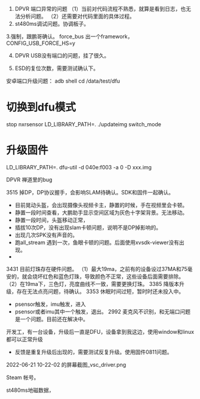 1. DPVR 端口异常的问题
（1）当前对代码流程不熟悉，就算是看到日志，也无法分析问题。
（2）还需要对代码里面的具体过程。
2. st480ms调试问题。协调板子。

3.强制，跟鹏哥确认。
force_bus 出一个framework，
CONFIG_USB_FORCE_HS=y



4. DPVR USB没有端口的问题，挂了很久。

5. ESD的复位次数，需要测试确认下。


安卓端口升级问题：
adb shell
cd /data/test/dfu

# 切换到dfu模式
stop nxrsensor
LD_LIBRARY_PATH=. ./updateimg switch_mode

# 升级固件
LD_LIBRARY_PATH=. dfu-util -d 040e:f003 -a 0 -D xxx.img


DPVR 禅道里的bug

3515 掉DP，DP协议握手，会影响SLAM待确认。SDK和固件一起确认。
- 目前晃动头盔，会出现摄像头视频卡主，静置的时候，手在视频里会卡顿。
- 静置一段时间查看，大鹏助手显示空间区域为灰色十字架背景。无法移动。
- 静置一段时间，头盔移动正常，
- 插拔10次DP，没有出现slam卡顿问题，说明不是DP掉影响的。
- 出现几次SPK没有声音的。
- 跑all_stream 遇到一次，鱼眼卡顿的问题。后面使用xvsdk-viewer没有出现。
- 
3431 目前灯珠存在硬件问题。
（1）最大19ma，之前有的设备设过37MA和75毫安的，就会烧坏红色和蓝色灯珠，导致颜色不正常，这些设备后面需要排除。
（2）在19ma下，三色灯，亮度曲线不一致，需要更换灯珠。
3385 降版本升级，存在无法点亮问题，待确认。
3353 休眠时间过短，暂时时还未投入中。
- psensor触发，imu触发，进入
- psensor或者imu其中一个触发，退出。
2992 麦克风不识别，和无端口问题是一个问题。目前还在解决中。


开发工，有一台设备，升级后一直是DFU，设备拿到我这边，使用window和linux都可以正常升级
- 反馈是重复升级后出现的，需要测试反复升级。使用固件0811问题。


2022-06-21 10-22-02 的屏幕截图_vsc_driver.png


Steam 帐号。

st480ms地磁数据，


